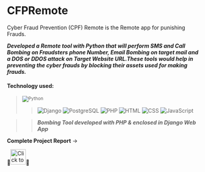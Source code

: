 # CFPRemote
Cyber Fraud Prevention (CPF) Remote is the Remote app for punishing Frauds.

***Developed a Remote tool with Python that will perform SMS and Call Bombing on Fraudsters phone Number, Email Bombing on target mail and a DOS or DDOS attack on  Target Website URL.These tools would help in preventing the cyber frauds by blocking their assets used for making frauds.***


#### Technology used:
  > <sub>![Python][Python]</sub>
  >> ![Django][Django]
  >> ![PostgreSQL]
  >> ![PHP][PHP]
  >> ![HTML][HTML]
  >> ![CSS][CSS.js]
  >> ![JavaScript][JavaScript]
  
[Python]: https://img.shields.io/badge/-Python-07065c?style=flat-square&logo=python&logoColor=white
[Django]: https://img.shields.io/badge/-Django-22293E?style=flat-square&logo=django&logoColor=green
[PostgreSQL]: https://img.shields.io/badge/-PostgreSQL-6772E5?style=plastic&logo=postgresql&logoColor=white
[PHP]: https://img.shields.io/badge/-PHP-8856D0?style=plastic&logo=php&logoColor=white
[HTML]: https://img.shields.io/badge/-HTML-E34F26?style=flat-square&logo=html5&logoColor=white
[CSS.js]: https://img.shields.io/badge/-CSS3-1572B6?style=flat-square&logo=CSS3&logoColor=white
[JavaScript]: https://img.shields.io/badge/-JavaScript-6d0f87?style=flat-square&logo=JavaScript&logoColor=white

>>***_Bombing Tool developed with PHP & enclosed in Django Web App_***

**Complete Project Report** -> 

📌[<img alt="Click to View Documentation" width="40px" target=”_blank” src="https://upload.wikimedia.org/wikipedia/commons/6/66/Google_Docs_2020_Logo.svg" />](https://docs.google.com/document/d/12xwJnyFQrmpIUWvp7BGvKgpsRPLkNcW3Y7o6mT8SWvU/edit)📌
